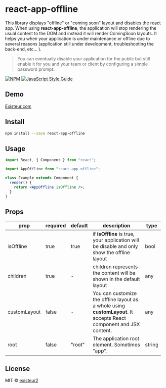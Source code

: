 # react-app-offline

This library displays &quot;offline&quot; or &quot;coming soon&quot; layout and disables the react app. When using **react-app-offline**, the application will stop rendering the usual content to the DOM and instead it will render ComingSoon layouts. It helps you when your application is under maintenance or offline due to several reasons (application still under development, troubleshooting the back-end, etc... ).

> You can eventually disable your application for the public but still enable it for you and your team or client by configuring a simple password prompt.

[![NPM](https://img.shields.io/npm/v/react-app-offline.svg)](https://www.npmjs.com/package/react-app-offline) [![JavaScript Style Guide](https://img.shields.io/badge/code_style-standard-brightgreen.svg)](https://standardjs.com)

## Demo

[Existeur.com](https://existeur.com)

## Install

```bash
npm install --save react-app-offline
```

## Usage

```jsx
import React, { Component } from "react";

import AppOffline from "react-app-offline";

class Example extends Component {
  render() {
    return <AppOffline isOffline />;
  }
}
```

## Props

| prop         | required | default | description                                                                                                         | type   |
| ------------ | -------- | ------- | ------------------------------------------------------------------------------------------------------------------- | ------ |
| isOffline    | true     | true    | if **isOffline** is true, your application will be disable and only show the offline layout                         | bool   |
| children     | true     | -       | children represents the content will be shown in the default layout                                                 | any    |
| customLayout | false    | -       | You can customize the offline layout as a whole using **customLayout**. It accepts React component and JSX content. | any    |
| root         | false    | "root"  | The application root element. Sometimes "app".                                                                      | string |

## License

MIT © [existeur2](https://github.com/existeur2)

